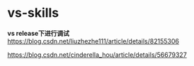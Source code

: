 # vs-skills


**vs release下进行调试**       
https://blog.csdn.net/liuzhezhe111/article/details/82155306

https://blog.csdn.net/cinderella_hou/article/details/56679327




